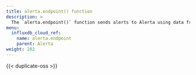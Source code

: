 ```yaml
---
title: alerta.endpoint() function
description: >
  The `alerta.endpoint()` function sends alerts to Alerta using data from input rows.
menu:
  influxdb_cloud_ref:
    name: alerta.endpoint
    parent: Alerta
weight: 202
---
```


{{< duplicate-oss >}}
